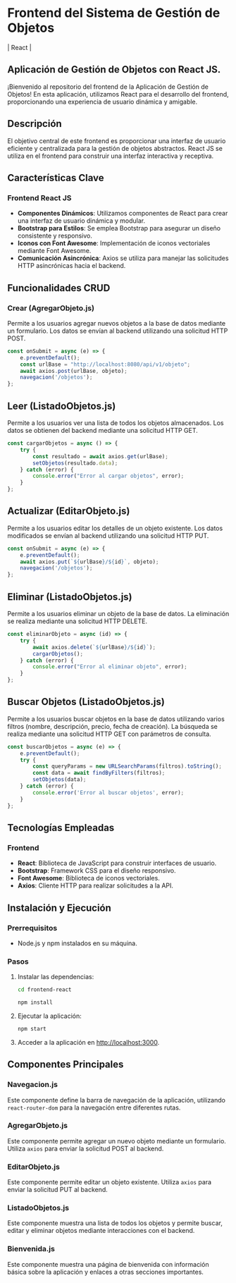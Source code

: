 # Frontend del Sistema de Gestión de Objetos 

| React |

## Aplicación de Gestión de Objetos con React JS.

¡Bienvenido al repositorio del frontend de la Aplicación de Gestión de Objetos! En esta aplicación, utilizamos React para el desarrollo del frontend, proporcionando una experiencia de usuario dinámica y amigable.

## Descripción

El objetivo central de este frontend es proporcionar una interfaz de usuario eficiente y centralizada para la gestión de objetos abstractos. React JS se utiliza en el frontend para construir una interfaz interactiva y receptiva.

## Características Clave

### Frontend React JS
- **Componentes Dinámicos**: Utilizamos componentes de React para crear una interfaz de usuario dinámica y modular.
- **Bootstrap para Estilos**: Se emplea Bootstrap para asegurar un diseño consistente y responsivo.
- **Iconos con Font Awesome**: Implementación de iconos vectoriales mediante Font Awesome.
- **Comunicación Asincrónica**: Axios se utiliza para manejar las solicitudes HTTP asincrónicas hacia el backend.

## Funcionalidades CRUD

### Crear (AgregarObjeto.js)
Permite a los usuarios agregar nuevos objetos a la base de datos mediante un formulario. Los datos se envían al backend utilizando una solicitud HTTP POST.

```javascript
const onSubmit = async (e) => {
    e.preventDefault();
    const urlBase = "http://localhost:8080/api/v1/objeto";
    await axios.post(urlBase, objeto);
    navegacion('/objetos');
};
```

## Leer (ListadoObjetos.js)
Permite a los usuarios ver una lista de todos los objetos almacenados. Los datos se obtienen del backend mediante una solicitud HTTP GET.

```javascript
const cargarObjetos = async () => {
    try {
        const resultado = await axios.get(urlBase);
        setObjetos(resultado.data);
    } catch (error) {
        console.error("Error al cargar objetos", error);
    }
};
```

## Actualizar (EditarObjeto.js)
Permite a los usuarios editar los detalles de un objeto existente. Los datos modificados se envían al backend utilizando una solicitud HTTP PUT.

```javascript
const onSubmit = async (e) => {
    e.preventDefault();
    await axios.put(`${urlBase}/${id}`, objeto);
    navegacion('/objetos');
};
```

## Eliminar (ListadoObjetos.js)
Permite a los usuarios eliminar un objeto de la base de datos. La eliminación se realiza mediante una solicitud HTTP DELETE.

```javascript
const eliminarObjeto = async (id) => {
    try {
        await axios.delete(`${urlBase}/${id}`);
        cargarObjetos();
    } catch (error) {
        console.error("Error al eliminar objeto", error);
    }
};
```
## Buscar Objetos (ListadoObjetos.js)

Permite a los usuarios buscar objetos en la base de datos utilizando varios filtros (nombre, descripción, precio, fecha de creación). La búsqueda se realiza mediante una solicitud HTTP GET con parámetros de consulta.

```javascript
const buscarObjetos = async (e) => {
    e.preventDefault();
    try {
        const queryParams = new URLSearchParams(filtros).toString();
        const data = await findByFilters(filtros);
        setObjetos(data);
    } catch (error) {
        console.error('Error al buscar objetos', error);
    }
};
```

## Tecnologías Empleadas

### Frontend
- **React**: Biblioteca de JavaScript para construir interfaces de usuario.
- **Bootstrap**: Framework CSS para el diseño responsivo.
- **Font Awesome**: Biblioteca de iconos vectoriales.
- **Axios**: Cliente HTTP para realizar solicitudes a la API.

## Instalación y Ejecución

### Prerrequisitos
- Node.js y npm instalados en su máquina.

### Pasos

1. Instalar las dependencias:
    ```bash
    cd frontend-react
    
    npm install
    ```

2. Ejecutar la aplicación:
    ```bash
    npm start
    ```

3. Acceder a la aplicación en [http://localhost:3000](http://localhost:3000).


## Componentes Principales

### Navegacion.js
Este componente define la barra de navegación de la aplicación, utilizando `react-router-dom` para la navegación entre diferentes rutas.

### AgregarObjeto.js
Este componente permite agregar un nuevo objeto mediante un formulario. Utiliza `axios` para enviar la solicitud POST al backend.

### EditarObjeto.js
Este componente permite editar un objeto existente. Utiliza `axios` para enviar la solicitud PUT al backend.

### ListadoObjetos.js
Este componente muestra una lista de todos los objetos y permite buscar, editar y eliminar objetos mediante interacciones con el backend.

### Bienvenida.js
Este componente muestra una página de bienvenida con información básica sobre la aplicación y enlaces a otras secciones importantes.
